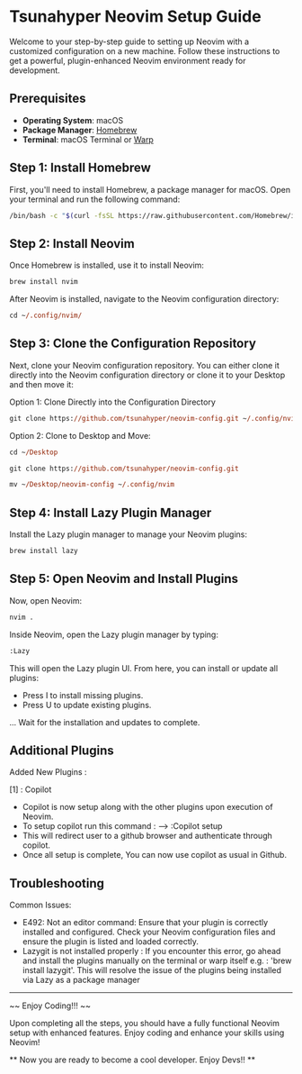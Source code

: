 # Tsunahyper Neovim Setup Guide

Welcome to your step-by-step guide to setting up Neovim with a customized configuration on a new machine. Follow these instructions to get a powerful, plugin-enhanced Neovim environment ready for development.

## Prerequisites

- **Operating System**: macOS
- **Package Manager**: [Homebrew](https://brew.sh/)
- **Terminal**: macOS Terminal or [Warp](https://www.warp.dev/)

## Step 1: Install Homebrew

First, you'll need to install Homebrew, a package manager for macOS. Open your terminal and run the following command:

```bash
/bin/bash -c "$(curl -fsSL https://raw.githubusercontent.com/Homebrew/install/HEAD/install.sh)"
```

## Step 2: Install Neovim

Once Homebrew is installed, use it to install Neovim:

```ps
brew install nvim
```

After Neovim is installed, navigate to the Neovim configuration directory:

```ps
cd ~/.config/nvim/
```
## Step 3: Clone the Configuration Repository

Next, clone your Neovim configuration repository. You can either clone it directly into the Neovim configuration directory or clone it to your Desktop and then move it:

Option 1: Clone Directly into the Configuration Directory

```ps
git clone https://github.com/tsunahyper/neovim-config.git ~/.config/nvim
```

Option 2: Clone to Desktop and Move:

```ps
cd ~/Desktop
```
```ps
git clone https://github.com/tsunahyper/neovim-config.git
```
```ps
mv ~/Desktop/neovim-config ~/.config/nvim
```

## Step 4: Install Lazy Plugin Manager

Install the Lazy plugin manager to manage your Neovim plugins:
```ps
brew install lazy
```
## Step 5: Open Neovim and Install Plugins

Now, open Neovim:
```ps
nvim .
```
Inside Neovim, open the Lazy plugin manager by typing:
```ps
:Lazy
```
This will open the Lazy plugin UI. From here, you can install or update all plugins:

- Press I to install missing plugins.
- Press U to update existing plugins.

... Wait for the installation and updates to complete.

## Additional Plugins

Added New Plugins : 

[1] : Copilot
- Copilot is now setup along with the other plugins upon execution of Neovim.
- To setup copilot run this command : --> :Copilot setup
- This will redirect user to a github browser and authenticate through copilot.
- Once all setup is complete, You can now use copilot as usual in Github. 

## Troubleshooting

Common Issues: 
- E492: Not an editor command: Ensure that your plugin is correctly installed and configured. Check your Neovim configuration files and ensure the plugin is listed and loaded correctly.
- Lazygit is not installed properly : If you encounter this error, go ahead and install the plugins manually on the terminal or warp itself e.g. : 'brew install lazygit'. This will resolve the issue of the plugins being installed via Lazy as a package manager

------------------------------------------------------------------------------------------------------------------------------------
~~ Enjoy Coding!!! ~~

Upon completing all the steps, you should have a fully functional Neovim setup with enhanced features. Enjoy coding and enhance your skills using Neovim!

** Now you are ready to become a cool developer. Enjoy Devs!! **
